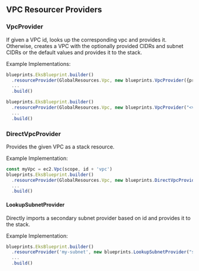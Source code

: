 ## VPC Resourcer Providers

### VpcProvider
If given a VPC id, looks up the corresponding vpc and provides it. Otherwise, creates a VPC with the optionally provided CIDRs and subnet CIDRs or the default values and provides it to the stack.

Example Implementations:
```typescript
blueprints.EksBlueprint.builder()
  .resourceProvider(GlobalResources.Vpc, new blueprints.VpcProvider({primaryCidr: "10.0.0.0/16"}))
  ...
  .build()
```

```typescript
blueprints.EksBlueprint.builder()
  .resourceProvider(GlobalResources.Vpc, new blueprints.VpcProvider("<vpc-id>"))
  ...
  .build()
```

### DirectVpcProvider
Provides the given VPC as a stack resource.

Example Implementation:
```typescript
const myVpc = ec2.Vpc(scope, id + 'vpc')
blueprints.EksBlueprint.builder()
  .resourceProvider(GlobalResources.Vpc, new blueprints.DirectVpcProvider(myVpc))
  ...
  .build()
```

#### LookupSubnetProvider
Directly imports a secondary subnet provider based on id and provides it to the stack.

Example Implementation:
```typescript
blueprints.EksBlueprint.builder()
  .resourceProvider('my-subnet', new blueprints.LookupSubnetProvider("subnet-id"))
  ...
  .build()
```

